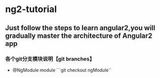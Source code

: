 # ng2-tutorial
## Just follow the steps to learn angular2,you will gradually master the architecture of Angular2 app
### 各个git分支模块说明【git branches】
- @NgModule module ```git checkout ngModule``
